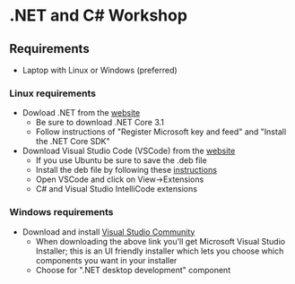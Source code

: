 # .NET and C# Workshop

## Requirements
* Laptop with Linux  or Windows (preferred)
### Linux requirements
* Dowload .NET from the [website](https://dotnet.microsoft.com/download)
  * Be sure to download .NET Core 3.1
  * Follow instructions of "Register Microsoft key and feed" and "Install the .NET Core SDK"
* Download Visual Studio Code (VSCode) from the [website](https://code.visualstudio.com/)
  * If you use Ubuntu be sure to save the .deb file
  * Install the deb file by following these [instructions](https://code.visualstudio.com/docs/setup/linux#_debian-and-ubuntu-based-distributions)
  * Open VSCode and click on View->Extensions
  * C# and Visual Studio IntelliCode extensions

### Windows requirements
* Download and install [Visual Studio Community](https://visualstudio.microsoft.com/)
  * When downloading the above link you'll get Microsoft Visual Studio Installer; this is an UI friendly installer which lets you choose which components you want in your installer
  * Choose for ".NET desktop development" component
